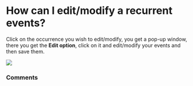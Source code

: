 # How can I edit/modify a recurrent events?

<p class="no-margin">Click on the occurrence you wish to edit/modify, you get a pop-up window, there you get the <b>Edit option</b>, click on it and edit/modify your events and then save them.</p>
<p class="no-margin"></p>
<div class="intercom-container"><img src="https://teams-pro.intercom-attachments-1.com/i/o/664842859/aaa19177b5f1a12664194de5/how_can_i_editmodify_a_recurrent_events.png"></div>

### Comments

<Commentaire />